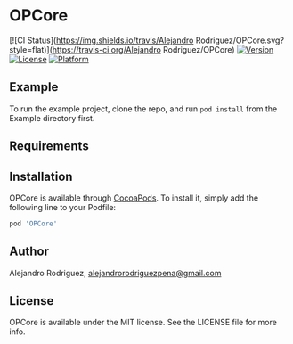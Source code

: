 # OPCore

[![CI Status](https://img.shields.io/travis/Alejandro Rodriguez/OPCore.svg?style=flat)](https://travis-ci.org/Alejandro Rodriguez/OPCore)
[![Version](https://img.shields.io/cocoapods/v/OPCore.svg?style=flat)](https://cocoapods.org/pods/OPCore)
[![License](https://img.shields.io/cocoapods/l/OPCore.svg?style=flat)](https://cocoapods.org/pods/OPCore)
[![Platform](https://img.shields.io/cocoapods/p/OPCore.svg?style=flat)](https://cocoapods.org/pods/OPCore)

## Example

To run the example project, clone the repo, and run `pod install` from the Example directory first.

## Requirements

## Installation

OPCore is available through [CocoaPods](https://cocoapods.org). To install
it, simply add the following line to your Podfile:

```ruby
pod 'OPCore'
```

## Author

Alejandro Rodriguez, alejandrorodriguezpena@gmail.com

## License

OPCore is available under the MIT license. See the LICENSE file for more info.
